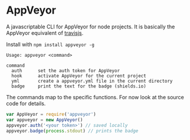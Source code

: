 # AppVeyor

A javascriptable CLI for AppVeyor for node projects. It is basically the
AppVeyor equivalent of [travisjs](https://www.npmjs.org/package/travisjs).

Install with `npm install appveyor -g`

```
Usage: appveyor <command>

command
  auth      set the auth token for AppVeyor
  hook      activate AppVeyor for the current project
  yml       create a appveyor.yml file in the current directory
  badge     print the text for the badge (shields.io)
```

The commands map to the specific functions. For now look at
the source code for details.
```js
var AppVeyor = require('appveyor')
var appveyor = new AppVeyor()
appveyor.auth('<your token>') // saved locally
appveyor.badge(process.stdout) // prints the badge
```